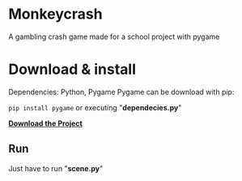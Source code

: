 # Monkeycrash
A gambling crash game made for a school project with pygame

# Download & install
Dependencies: Python, Pygame
Pygame can be download with pip:

`pip install pygame`
or executing "**dependecies.py**"

**[Download the Project][1]**

## Run
Just have to run "**scene.py**"

[1]: https://github.com/Apologieze/Monkeycrash/archive/refs/heads/main.zip "Download the project"
